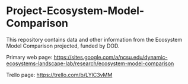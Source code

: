 # Project-Ecosystem-Model-Comparison

This repository contains data and other information from the Ecosystem Model Comparison projected, funded by DOD.

Primary web page:  https://sites.google.com/a/ncsu.edu/dynamic-ecosystems-landscape-lab/research/ecosystem-model-comparison

Trello page:  https://trello.com/b/LYlC3vMM


